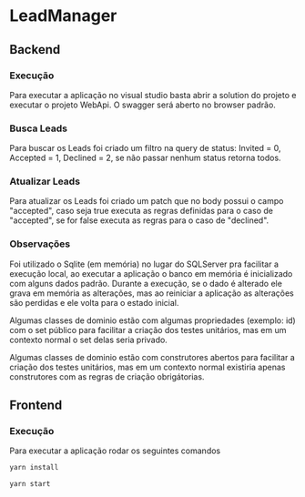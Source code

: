# LeadManager

## Backend

### Execução
Para executar a aplicação no visual studio basta abrir a solution do projeto e executar o projeto WebApi. O swagger será aberto no browser padrão.

### Busca Leads
Para buscar os Leads foi criado um filtro na query de status: Invited = 0, Accepted = 1, Declined = 2, se não passar nenhum status retorna todos.

### Atualizar Leads
Para atualizar os Leads foi criado um patch que no body possui o campo "accepted", caso seja true executa as regras definidas para o caso de "accepted", se for false executa as regras para o caso de "declined".

### Observações

Foi utilizado o Sqlite (em memória) no lugar do SQLServer pra facilitar a execução local, ao executar a aplicação o banco em memória é inicializado com alguns dados padrão. Durante a execução, se o dado é alterado ele grava em memória as alterações, mas ao reiniciar a aplicação as alterações são perdidas e ele volta para o estado inicial.

Algumas classes de dominio estão com algumas propriedades (exemplo: id) com o set público para facilitar a criação dos testes unitários, mas em um contexto normal o set delas seria privado.

Algumas classes de dominio estão com construtores abertos para facilitar a criação dos testes unitários, mas em um contexto normal existiria apenas construtores com as regras de criação obrigátorias.

## Frontend

### Execução

Para executar a aplicação rodar os seguintes comandos

```bash
yarn install
```

```bash
yarn start
```